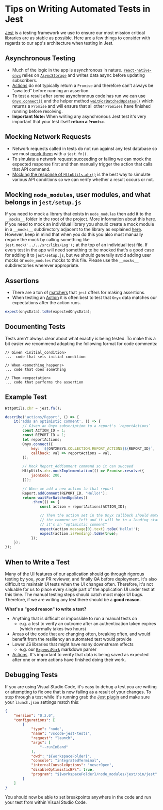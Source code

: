 # Tips on Writing Automated Tests in Jest

[Jest](https://jestjs.io/) is a testing framework we use to ensure our most mission critical libraries are as stable as possible. Here are a few things to consider with regards to our app's architecture when testing in Jest.

## Asynchronous Testing

- Much of the logic in the app is asynchronous in nature. [`react-native-onyx`](https://github.com/expensify/react-native-onyx) relies on [`AsyncStorage`](https://github.com/react-native-async-storage/async-storage) and writes data async before updating subscribers.
- [Actions](https://github.com/Expensify/App#actions) do not typically return a `Promise` and therefore can't always be "awaited" before running an assertion.
- To test a result after some asynchronous code has run we can use [`Onyx.connect()`](https://github.com/Expensify/react-native-onyx/blob/2c94a94e51fab20330f7bd5381b72ea6c25553d9/lib/Onyx.js#L217-L231) and the helper method [`waitForBatchedUpdates()`](https://github.com/Expensify/ReactNativeChat/blob/ca2fa88a5789b82463d35eddc3d57f70a7286868/tests/utils/waitForBatchedUpdates.js#L1-L9) which returns a `Promise` and will ensure that all other `Promises` have finished running before resolving.
- **Important Note:** When writing any asynchronous Jest test it's very important that your test itself **return a `Promise`**.

## Mocking Network Requests

- Network requests called in tests do not run against any test database so we must [mock them](https://jestjs.io/docs/en/mock-functions) with a `jest.fn()`.
- To simulate a network request succeeding or failing we can mock the expected response first and then manually trigger the action that calls that API command.
- [Mocking the response of `HttpUtils.xhr()`](https://github.com/Expensify/App/blob/ca2fa88a5789b82463d35eddc3d57f70a7286868/tests/actions/SessionTest.js#L25-L32) is the best way to simulate various API conditions so we can verify whether a result occurs or not.

## Mocking `node_modules`, user modules, and what belongs in `jest/setup.js`

If you need to mock a library that exists in `node_modules` then add it to the `__mocks__` folder in the root of the project. More information about this [here](https://jestjs.io/docs/manual-mocks#mocking-node-modules). If you need to mock an individual library you should create a mock module in a `__mocks__` subdirectory adjacent to the library as explained [here](https://jestjs.io/docs/manual-mocks#mocking-user-modules). However, keep in mind that when you do this you also must manually require the mock by calling something like `jest.mock('../../src/libs/Log');` at the top of an individual test file. If every test in the app will need something to be mocked that's a good case for adding it to `jest/setup.js`, but we should generally avoid adding user mocks or `node_modules` mocks to this file. Please use the `__mocks__` subdirectories wherever appropriate.

## Assertions

- There are a ton of [matchers](https://jestjs.io/docs/en/using-matchers) that `jest` offers for making assertions.
- When testing an [Action](https://github.com/Expensify/App#actions) it is often best to test that `Onyx` data matches our expectations after the action runs.
```javascript
expect(onyxData).toBe(expectedOnyxData);
```

## Documenting Tests

Tests aren't always clear about what exactly is being tested.  To make this a bit easier we recommend adopting the following format for code comments:

```
// Given <initial_condition>
...  code that sets initial condition

// When <something_happens>
... code that does something

// Then <expectation>
... code that performs the assertion
```

## Example Test

```javascript
HttpUtils.xhr = jest.fn();

describe('actions/Report', () => {
    it('adds an optimistic comment', () => {
        // Given an Onyx subscription to a report's `reportActions`
        const ACTION_ID = 1;
        const REPORT_ID = 1;
        let reportActions;
        Onyx.connect({
            key: `${ONYXKEYS.COLLECTION.REPORT_ACTIONS}${REPORT_ID}`,
            callback: val => reportActions = val,
        });

        // Mock Report_AddComment command so it can succeed
        HttpUtils.xhr.mockImplementation(() => Promise.resolve({
            jsonCode: 200,
        }));

        // When we add a new action to that report
        Report.addComment(REPORT_ID, 'Hello!');
        return waitForBatchedUpdates()
            .then(() => {
                const action = reportActions[ACTION_ID];

                // Then the action set in the Onyx callback should match
                // the comment we left and it will be in a loading state because
                // it's an "optimistic comment"
                expect(action.message[0].text).toBe('Hello!');
                expect(action.isPending).toBe(true);
            });
    });
});
```

## When to Write a Test

Many of the UI features of our application should go through rigorous testing by you, your PR reviewer, and finally QA before deployment. It's also difficult to maintain UI tests when the UI changes often. Therefore, it's not valuable for us to place every single part of the application UI under test at this time. The manual testing steps should catch most major UI bugs. Therefore, if we are writing any test there should be a **good reason**.

**What's a "good reason" to write a test?**

- Anything that is difficult or impossible to run a manual tests on
	- e.g. a test to verify an outcome after an authentication token expires (which normally takes two hours)
- Areas of the code that are changing often, breaking often, and would benefit from the resiliency an automated test would provide
- Lower JS libraries that might have many downstream effects
	- e.g. our [`ExpensiMark`](https://github.com/Expensify/expensify-common/blob/07ff1c2a07dc122aa89e3cfd3263bb1958222233/lib/ExpensiMark.js#L10) markdown parser
- [Actions](https://github.com/Expensify/App#actions). It's important to verify that data is being saved as expected after one or more actions have finished doing their work.

## Debugging Tests

If you are using Visual Studio Code, it's easy to debug a test you are writing or attempting to fix one that is now failing as a result of your changes. To step through a test while it's running grab the [Jest plugin](https://marketplace.visualstudio.com/items?itemName=Orta.vscode-jest) and make sure your `launch.json` settings match this:

```json
{
    "version": "0.2.0",
    "configurations": [
        {
            "type": "node",
            "name": "vscode-jest-tests",
            "request": "launch",
            "args": [
                "--runInBand"
            ],
            "cwd": "${workspaceFolder}",
            "console": "integratedTerminal",
            "internalConsoleOptions": "neverOpen",
            "disableOptimisticBPs": true,
            "program": "${workspaceFolder}/node_modules/jest/bin/jest"
        }
    ]
}
```
You should now be able to set breakpoints anywhere in the code and run your test from within Visual Studio Code.
